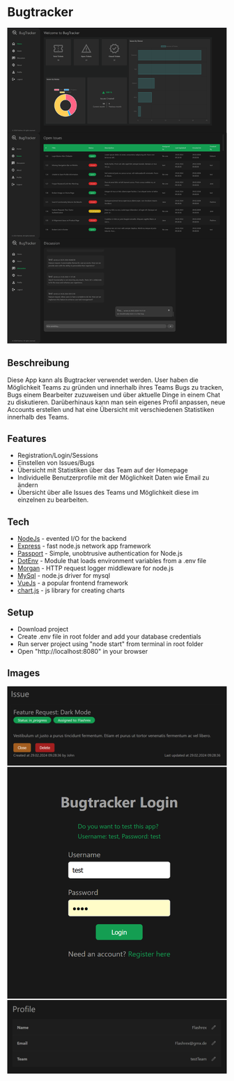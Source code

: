 # Bugtracker
![mainpage](https://github.com/Flashrex/flashrex.github.io/blob/master/public/bugtracker_full.png?raw=true)

## Beschreibung
Diese App kann als Bugtracker verwendet werden.
User haben die Möglichkeit Teams zu gründen und innerhalb ihres Teams Bugs zu tracken, Bugs einem Bearbeiter zuzuweisen und 
über aktuelle Dinge in einem Chat zu diskutieren.
Darüberhinaus kann man sein eigenes Profil anpassen, neue Accounts erstellen und hat eine Übersicht mit verschiedenen
Statistiken innerhalb des Teams.

## Features
- Registration/Login/Sessions
- Einstellen von Issues/Bugs
- Übersicht mit Statistiken über das Team auf der Homepage
- Individuelle Benutzerprofile mit der Möglichkeit Daten wie Email zu ändern
- Übersicht über alle Issues des Teams und Möglichkeit diese im einzelnen zu bearbeiten.

## Tech

- [NodeJs](https://nodejs.org/en/) - evented I/O for the backend
- [Express](https://expressjs.com/) - fast node.js network app framework
- [Passport](https://www.passportjs.org/) - Simple, unobtrusive authentication for Node.js
- [DotEnv](https://www.npmjs.com/package/dotenv) - Module that loads environment variables from a .env file
- [Morgan](https://www.npmjs.com/package/morgan) - HTTP request logger middleware for node.js
- [MySql](https://www.npmjs.com/package/mysql) - node.js driver for mysql
- [VueJs](https://vuejs.org/) - a popular frontend framework
- [chart.js](https://www.chartjs.org/) - js library for creating charts

## Setup

- Download project
- Create .env file in root folder and add your database credentials
- Run server project using "node start" from terminal in root folder
- Open "http://localhost:8080" in your browser

## Images
![issue](https://github.com/Flashrex/bugtracker/blob/master/images/issue.png)
![login](https://github.com/Flashrex/bugtracker/blob/master/images/login.png)
![profile](https://github.com/Flashrex/bugtracker/blob/master/images/profile.png)
